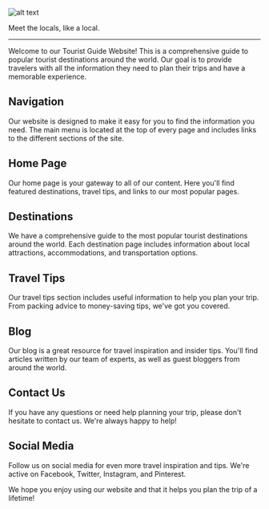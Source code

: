 
![alt text](https://raw.githubusercontent.com/GAURAV1-ui/Tripper/master/public/img/logo.png)

<p>Meet the locals, like a local.</p>
<hr />

Welcome to our Tourist Guide Website! This is a comprehensive guide to popular tourist destinations around the world. Our goal is to provide travelers with all the information they need to plan their trips and have a memorable experience.

## Navigation
Our website is designed to make it easy for you to find the information you need. The main menu is located at the top of every page and includes links to the different sections of the site.

## Home Page
Our home page is your gateway to all of our content. Here you'll find featured destinations, travel tips, and links to our most popular pages.

## Destinations
We have a comprehensive guide to the most popular tourist destinations around the world. Each destination page includes information about local attractions, accommodations, and transportation options.

## Travel Tips
Our travel tips section includes useful information to help you plan your trip. From packing advice to money-saving tips, we've got you covered.

## Blog
Our blog is a great resource for travel inspiration and insider tips. You'll find articles written by our team of experts, as well as guest bloggers from around the world.

## Contact Us
If you have any questions or need help planning your trip, please don't hesitate to contact us. We're always happy to help!

## Social Media
Follow us on social media for even more travel inspiration and tips. We're active on Facebook, Twitter, Instagram, and Pinterest.

We hope you enjoy using our website and that it helps you plan the trip of a lifetime!
